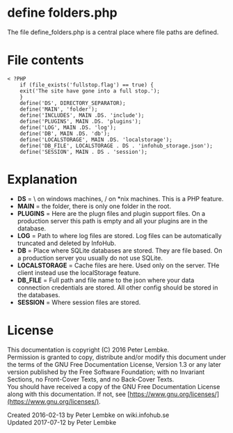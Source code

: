 # define folders.php
The file define_folders.php is a central place where file paths are defined.  

# File contents
```
< ?PHP
    if (file_exists('fullstop.flag') == true) {
    exit('The site have gone into a full stop.');
    }
    define('DS', DIRECTORY_SEPARATOR);
    define('MAIN', 'folder');
    define('INCLUDES', MAIN .DS. 'include');
    define('PLUGINS', MAIN .DS. 'plugins');
    define('LOG', MAIN .DS. 'log');
    define('DB', MAIN .DS. 'db');
    define('LOCALSTORAGE', MAIN .DS. 'localstorage');
    define('DB_FILE', LOCALSTORAGE . DS . 'infohub_storage.json');
    define('SESSION', MAIN . DS . 'session');
```

# Explanation
- <b>DS</b> = \ on windows machines, / on *nix machines. This is a PHP feature.
- <b>MAIN</b> = the folder, there is only one folder in the root.
- <b>PLUGINS</b> = Here are the plugn files and plugin support files. On a production server this path is empty and all your plugins are in the database.
- <b>LOG</b> = Path to where log files are stored. Log files can be automatically truncated and deleted by InfoHub.
- <b>DB</b> = Place where SQLite databases are stored. They are file based. On a production server you usually do not use SQLite.
- <b>LOCALSTORAGE</b> = Cache files are here. Used only on the server. THe client instead use the localStorage feature.
- <b>DB_FILE</b> = Full path and file name to the json where your data connection credentials are stored. All other config should be stored in the databases.
- <b>SESSION</b> = Where session files are stored.

# License
This documentation is copyright (C) 2016 Peter Lembke.  
Permission is granted to copy, distribute and/or modify this document under the terms of the GNU Free Documentation License, Version 1.3 or any later version published by the Free Software Foundation; with no Invariant Sections, no Front-Cover Texts, and no Back-Cover Texts.  
You should have received a copy of the GNU Free Documentation License along with this documentation. If not, see [https://www.gnu.org/licenses/](https://www.gnu.org/licenses/).  

Created 2016-02-13 by Peter Lembke on wiki.infohub.se  
Updated 2017-07-12 by Peter Lembke  

